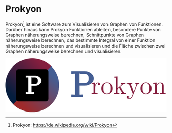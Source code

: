 # Prokyon

Prokyon[^1] ist eine Software zum Visualisieren von Graphen von Funktionen. Darüber hinaus kann Prokyon Funktionen ableiten, besondere Punkte von Graphen näherungsweise berechnen, Schnittpunkte von Graphen näherungsweise berechnen, das bestimmte Integral von einer Funktion näherungsweise berechnen und visualisieren und die Fläche zwischen zwei Graphen näherungsweise berechnen und visualisieren.

![Banner](src/banner.svg)


[^1]: Prokyon: https://de.wikipedia.org/wiki/Prokyon
